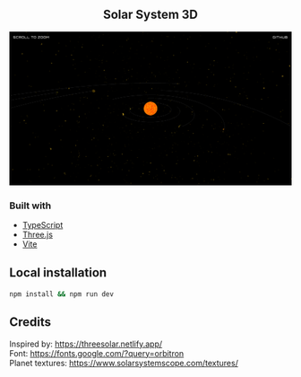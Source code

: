<h2 align="center">Solar System 3D</h3>

![app screenshot](./public/app_screenshot_1.png)

### Built with

- [TypeScript](https://www.typescriptlang.org/)
- [Three.js](https://threejs.org/)
- [Vite](https://vite.dev/)

## Local installation

```bash
npm install && npm run dev
```

## Credits

Inspired by: https://threesolar.netlify.app/
\
Font: https://fonts.google.com/?query=orbitron
\
Planet textures: https://www.solarsystemscope.com/textures/
